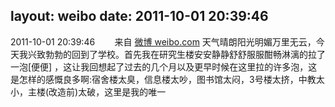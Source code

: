layout: weibo
date: 2011-10-01 20:39:46
---
2011-10-01 20:39:46  &nbsp;&nbsp;&nbsp;&nbsp;&nbsp;&nbsp; 来自 <a href="http://weibo.com/" rel="nofollow">微博 weibo.com</a>
天气晴朗阳光明媚万里无云，今天我兴致勃勃的回到了学校。首先我在研究生楼安安静静舒舒服服酣畅淋漓的拉了一泡[便便] ，这让我回想起了过去的几个月以及更早时候在这里拉的许多泡，这是怎样的感慨良多啊:宿舍楼太臭，信息楼太吵，图书馆太闷，3号楼太挤，中教太小，主楼(改造前)太破，这里是我的唯一 ​​​
